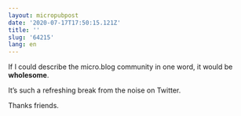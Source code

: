 ```yaml
---
layout: micropubpost
date: '2020-07-17T17:50:15.121Z'
title: ''
slug: '64215'
lang: en
---
```

If I could describe the micro.blog community in one word, it would be **wholesome**.  

It’s such a refreshing break from the noise on Twitter. 

Thanks friends. 
